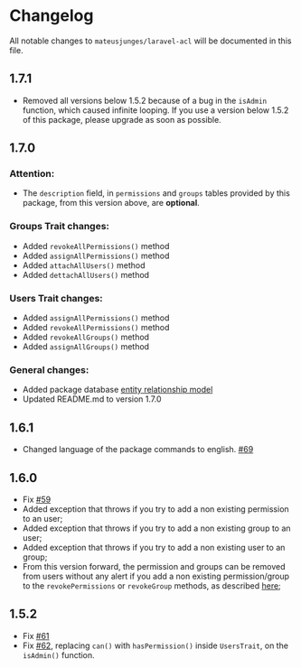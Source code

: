 # Changelog

All notable changes to `mateusjunges/laravel-acl` will be documented in this file.

## 1.7.1
- Removed all versions below 1.5.2 because of a bug in the `isAdmin` function, which caused infinite looping. 
If you use a version below 1.5.2 of this package, please upgrade as soon as possible.

## 1.7.0
### Attention:
- The `description` field, in `permissions` and `groups` tables provided by this package, from this version above, are **optional**.

### Groups Trait changes:
- Added `revokeAllPermissions()` method
- Added `assignAllPermissions()` method
- Added `attachAllUsers()` method
- Added `dettachAllUsers()` method

### Users Trait changes:
- Added `assignAllPermissions()` method
- Added `revokeAllPermissions()` method
- Added `revokeAllGroups()` method
- Added `assignAllGroups()` method


### General changes:
- Added package database [entity relationship model](https://github.com/mateusjunges/laravel-acl/blob/masterdocs/database-model.png)
- Updated README.md to version 1.7.0

## 1.6.1
- Changed language of the package commands to english. [#69](https://github.com/mateusjunges/laravel-acl/issues/69)

## 1.6.0
- Fix [#59](https://github.com/mateusjunges/laravel-acl/issues/59)
- Added exception that throws if you try to add a non existing permission to an user;
- Added exception that throws if you try to add a non existing group to an user;
- Added exception that throws if you try to add a non existing user to an group;
- From this version forward, the permission and groups can be removed from users without any alert 
if you add a non existing permission/group to the `revokePermissions` or `revokeGroup` methods,
 as described [here](https://github.com/mateusjunges/laravel-acl/issues/59#issuecomment-491426217);

## 1.5.2
- Fix [#61](https://github.com/mateusjunges/laravel-acl/issues/61)
- Fix [#62](https://github.com/mateusjunges/laravel-acl/issues/62), replacing `can()` with `hasPermission()` inside `UsersTrait`, on the `isAdmin()` function.
